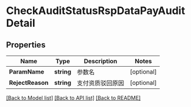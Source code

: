 # CheckAuditStatusRspDataPayAuditDetail

## Properties

Name | Type | Description | Notes
------------ | ------------- | ------------- | -------------
**ParamName** | **string** | 参数名 | [optional] 
**RejectReason** | **string** | 支付资质驳回原因 | [optional] 

[[Back to Model list]](../README.md#documentation-for-models) [[Back to API list]](../README.md#documentation-for-api-endpoints) [[Back to README]](../README.md)



